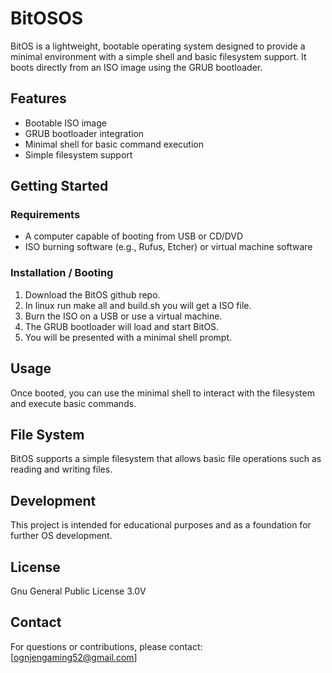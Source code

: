 # BitOSOS

BitOS is a lightweight, bootable operating system designed to provide a minimal environment with a simple shell and basic filesystem support. It boots directly from an ISO image using the GRUB bootloader.

## Features

- Bootable ISO image
- GRUB bootloader integration
- Minimal shell for basic command execution
- Simple filesystem support

## Getting Started

### Requirements

- A computer capable of booting from USB or CD/DVD
- ISO burning software (e.g., Rufus, Etcher) or virtual machine software

### Installation / Booting

1. Download the BitOS github repo.
2. In linux run make all and build.sh you will get a ISO file.
3. Burn the ISO on a USB or use a virtual machine.
4. The GRUB bootloader will load and start BitOS.
5. You will be presented with a minimal shell prompt.

## Usage

Once booted, you can use the minimal shell to interact with the filesystem and execute basic commands.

## File System

BitOS supports a simple filesystem that allows basic file operations such as reading and writing files.

## Development

This project is intended for educational purposes and as a foundation for further OS development.

## License

Gnu General Public License 3.0V

## Contact

For questions or contributions, please contact: [ognjengaming52@gmail.com]

